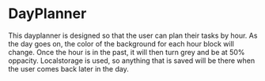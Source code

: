 # DayPlanner

This dayplanner is designed so that the user can plan their tasks by hour.  As the day goes on, the color of the background for each hour block will change.  Once the hour is in the past, it will then turn grey and be at 50% oppacity.  Localstorage is used, so anything that is saved will be there when the user comes back later in the day.  